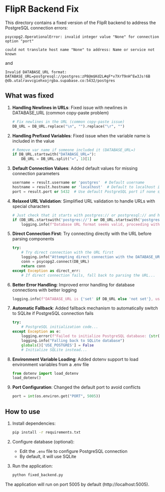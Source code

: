 # FlipR Backend Fix

This directory contains a fixed version of the FlipR backend to address the PostgreSQL connection errors:

```
psycopg2.OperationalError: invalid integer value "None" for connection option "port"
```

```
could not translate host name "None" to address: Name or service not known
```

and

```
Invalid DATABASE_URL format: DATABASE_URL=postgresql://postgres:zP8@m$Kd2L#qF*v7XrT9nH^Ew3Js!6B
@db.utalravvcgiehxojrgba.supabase.co:5432/postgres
```

## What was fixed

1. **Handling Newlines in URLs**: Fixed issue with newlines in DATABASE_URL (common copy-paste problem)
   ```python
   # Fix newlines in the URL (common copy-paste issue)
   DB_URL = DB_URL.replace("\n", "").replace("\r", "")
   ```

2. **Handling Prefixed Variables**: Fixed issue when the variable name is included in the value
   ```python
   # Remove var name if someone included it (DATABASE_URL=)
   if DB_URL.startswith("DATABASE_URL="):
       DB_URL = DB_URL.split("=", 1)[1]
   ```

3. **Default Connection Values**: Added default values for missing connection parameters
   ```python
   username = result.username or 'postgres'  # Default username
   hostname = result.hostname or 'localhost'  # Default to localhost if hostname is None
   port = result.port or 5432  # Use default PostgreSQL port if none specified
   ```

4. **Relaxed URL Validation**: Simplified URL validation to handle URLs with special characters
   ```python
   # Just check that it starts with postgres:// or postgresql:// and has at least one /@
   if (DB_URL.startswith('postgres://') or DB_URL.startswith('postgresql://')) and '@' in DB_URL:
       logging.info(f"Database URL format seems valid, proceeding with connection attempt")
   ```

5. **Direct Connection First**: Try connecting directly with the URL before parsing components
   ```python
   try:
       # Try direct connection with the URL first
       logging.info("Attempting direct connection with the DATABASE_URL")
       conn = psycopg2.connect(DB_URL)
       return conn
   except Exception as direct_err:
       # If direct connection fails, fall back to parsing the URL...
   ```

6. **Better Error Handling**: Improved error handling for database connections with better logging
   ```python
   logging.info(f"DATABASE_URL is {'set' if DB_URL else 'not set'}, using {'PostgreSQL' if USE_POSTGRES else 'SQLite'}")
   ```

7. **Automatic Fallback**: Added fallback mechanism to automatically switch to SQLite if PostgreSQL connection fails
   ```python
   try:
       # PostgreSQL initialization code...
   except Exception as e:
       logging.error(f"Failed to initialize PostgreSQL database: {str(e)}")
       logging.info("Falling back to SQLite database")
       globals()['USE_POSTGRES'] = False
       # Initialize SQLite instead...
   ```

8. **Environment Variable Loading**: Added dotenv support to load environment variables from a .env file
   ```python
   from dotenv import load_dotenv
   load_dotenv()
   ```

9. **Port Configuration**: Changed the default port to avoid conflicts
   ```python
   port = int(os.environ.get("PORT", 5005))
   ```

## How to use

1. Install dependencies:
   ```bash
   pip install -r requirements.txt
   ```

2. Configure database (optional):
   - Edit the `.env` file to configure PostgreSQL connection
   - By default, it will use SQLite

3. Run the application:
   ```bash
   python fixed_backend.py
   ```

The application will run on port 5005 by default (http://localhost:5005).